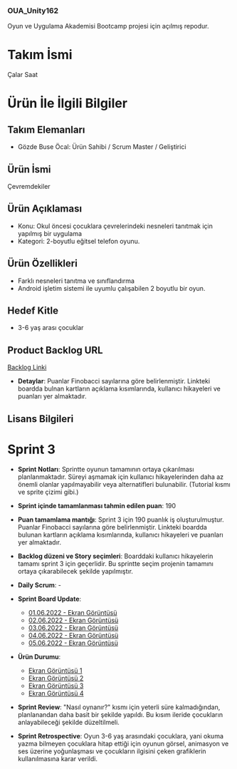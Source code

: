 ### OUA_Unity162
Oyun ve Uygulama Akademisi Bootcamp projesi için açılmış repodur.

# **Takım İsmi**
Çalar Saat

# Ürün İle İlgili Bilgiler

## Takım Elemanları
- Gözde Buse Öcal: Ürün Sahibi / Scrum Master / Geliştirici

## Ürün İsmi
Çevremdekiler

## Ürün Açıklaması
- Konu: Okul öncesi çocuklara çevrelerindeki nesneleri tanıtmak için yapılmış bir uygulama
- Kategori: 2-boyutlu eğitsel telefon oyunu.

## Ürün Özellikleri
- Farklı nesneleri tanıtma ve sınıflandırma
- Android işletim sistemi ile uyumlu çalışabilen 2 boyutlu bir oyun.

## Hedef Kitle
- 3-6 yaş arası çocuklar

## Product Backlog URL
[Backlog Linki](https://miro.com/app/board/uXjVOwStjDI=/)

- **Detaylar**: Puanlar Finobacci sayılarına göre belirlenmiştir. Linkteki boardda bulnan kartların açıklama kısımlarında, kullanıcı hikayeleri ve puanları yer almaktadır.

## Lisans Bilgileri

# Sprint 3

- **Sprint Notları**: Sprintte oyunun tamamının ortaya çıkarılması planlanmaktadır. Süreyi aşmamak için kullanıcı hikayelerinden daha az önemli olanlar yapılmayabilir veya alternatifleri bulunabilir. (Tutorial kısmı ve sprite çizimi gibi.)

- **Sprint içinde tamamlanması tahmin edilen puan**: 190

- **Puan tamamlama mantığı**: Sprint 3 için 190 puanlık iş oluşturulmuştur. Puanlar Finobacci sayılarına göre belirlenmiştir. Linkteki boardda bulunan kartların açıklama kısımlarında, kullanıcı hikayeleri ve puanları yer almaktadır.

- **Backlog düzeni ve Story seçimleri**: Boarddaki kullanıcı hikayelerin tamamı sprint 3 için geçerlidir. Bu sprintte seçim projenin tamamını ortaya çıkarabilecek şekilde yapılmıştır.

- **Daily Scrum**: -

- **Sprint Board Update**:
  - [01.06.2022 - Ekran Görüntüsü](https://github.com/gozde-buse/OUA_Unity162/blob/main/Sprint3/Sprint%20Board/Sprint%20Board%2001.06.2022.png)
  - [02.06.2022 - Ekran Görüntüsü](https://github.com/gozde-buse/OUA_Unity162/blob/main/Sprint3/Sprint%20Board/Sprint%20Board%2002.06.2022.png)
  - [03.06.2022 - Ekran Görüntüsü](https://github.com/gozde-buse/OUA_Unity162/blob/main/Sprint3/Sprint%20Board/Sprint%20Board%2003.06.2022.png)
  - [04.06.2022 - Ekran Görüntüsü](https://github.com/gozde-buse/OUA_Unity162/blob/main/Sprint3/Sprint%20Board/Sprint%20Board%2004.06.2022.png)
  - [05.06.2022 - Ekran Görüntüsü](https://github.com/gozde-buse/OUA_Unity162/blob/main/Sprint3/Sprint%20Board/Sprint%20Board%2005.06.2022.png)

- **Ürün Durumu**:
  - [Ekran Görüntüsü 1](https://github.com/gozde-buse/OUA_Unity162/blob/main/Sprint3/%C3%9Cr%C3%BCn%20G%C3%B6r%C3%BCnt%C3%BCleri/Ekran%20G%C3%B6r%C3%BCnt%C3%BCs%C3%BC%201.png)
  - [Ekran Görüntüsü 2](https://github.com/gozde-buse/OUA_Unity162/blob/main/Sprint3/%C3%9Cr%C3%BCn%20G%C3%B6r%C3%BCnt%C3%BCleri/Ekran%20G%C3%B6r%C3%BCnt%C3%BCs%C3%BC%202.png)
  - [Ekran Görüntüsü 3](https://github.com/gozde-buse/OUA_Unity162/blob/main/Sprint3/%C3%9Cr%C3%BCn%20G%C3%B6r%C3%BCnt%C3%BCleri/Ekran%20G%C3%B6r%C3%BCnt%C3%BCs%C3%BC%203.png)
  - [Ekran Görüntüsü 4](https://github.com/gozde-buse/OUA_Unity162/blob/main/Sprint3/%C3%9Cr%C3%BCn%20G%C3%B6r%C3%BCnt%C3%BCleri/Ekran%20G%C3%B6r%C3%BCnt%C3%BCs%C3%BC%204.png)

- **Sprint Review**: "Nasıl oynanır?" kısmı için yeterli süre kalmadığından, planlanandan daha basit bir şekilde yapıldı. Bu kısım ileride çocukların anlayabileceği şekilde düzeltilmeli.

- **Sprint Retrospective**: Oyun 3-6 yaş arasındaki çocuklara, yani okuma yazma bilmeyen çocuklara hitap ettiği için oyunun görsel, animasyon ve ses üzerine yoğunlaşması ve çocukların ilgisini çeken grafiklerin kullanılmasına karar verildi.
